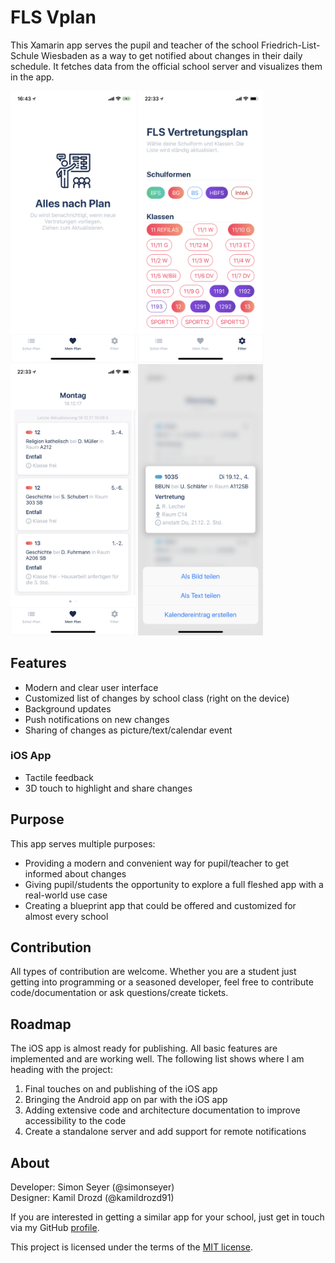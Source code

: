 # FLS Vplan

This Xamarin app serves the pupil and teacher of the school Friedrich-List-Schule Wiesbaden 
as a way to get notified about changes in their daily schedule. 
It fetches data from the official school server and visualizes them in the app.

<img width="200" alt="iOS screenshot no changes" src="/resources/screenshots/iOS1.PNG"> <img width="200" alt="iOS screenshot filter" src="/resources/screenshots/iOS2.PNG"> <img width="200" alt="iOS screenshot my plan" src="/resources/screenshots/iOS3.PNG"> <img width="200" alt="iOS screenshot sharing" src="/resources/screenshots/iOS4.PNG">

## Features

* Modern and clear user interface
* Customized list of changes by school class (right on the device)
* Background updates
* Push notifications on new changes
* Sharing of changes as picture/text/calendar event

### iOS App

* Tactile feedback
* 3D touch to highlight and share changes

## Purpose

This app serves multiple purposes:

* Providing a modern and convenient way for pupil/teacher to get informed about changes
* Giving pupil/students the opportunity to explore a full fleshed app with a real-world use case
* Creating a blueprint app that could be offered and customized for almost every school

## Contribution

All types of contribution are welcome. Whether you are a student just getting into programming or
a seasoned developer, feel free to contribute code/documentation or ask questions/create tickets.

## Roadmap

The iOS app is almost ready for publishing. All basic features are implemented and are working well. 
The following list shows where I am heading with the project:

1. Final touches on and publishing of the iOS app
1. Bringing the Android app on par with the iOS app
1. Adding extensive code and architecture documentation to improve accessibility to the code
1. Create a standalone server and add support for remote notifications

## About

Developer: Simon Seyer (@simonseyer)  
Designer: Kamil Drozd (@kamildrozd91)

If you are interested in getting a similar app for your school, just get in touch via my
GitHub [profile](https://github.com/simonseyer).

This project is licensed under the terms of the [MIT license](LICENSE.md).
